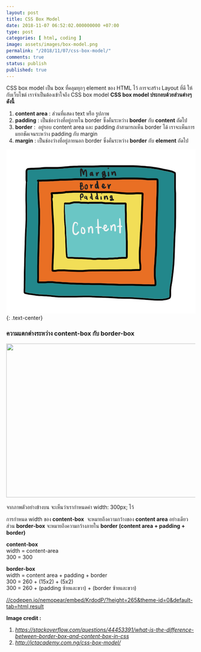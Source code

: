 ```yaml
---
layout: post
title: CSS Box Model
date: 2018-11-07 06:52:02.000000000 +07:00
type: post
categories: [ html, coding ]
image: assets/images/box-model.png
permalink: "/2018/11/07/css-box-model/"
comments: true
status: publish
published: true
---
```


CSS box model เป็น box ที่คลุมทุกๆ element ของ HTML ไว้ การจะสร้าง Layout ที่ดี ให้กับเว็บไซต์ เราจำเป็นต้องเข้าใจถึง CSS box model
**CSS box model ประกอบด้วยส่วนต่างๆ ดังนี้**
1. **content area** : ส่วนที่แสดง text หรือ รูปภาพ
2. **padding** : เป็นช่องว่างที่อยู่ภายใน border ซึ่งคั่นระหว่าง **border** กับ **content** ถัดไป
3. **border** :  อยู่รอบ content area และ padding ถ้าสามารถเห็น border ได้ เราจะเห็นการแยกชัดเจนระหว่าง padding กับ margin
4. **margin** : เป็นช่องว่างที่อยู่ภายนอก border ซึ่งคั่นระหว่าง **border** กับ **element** ถัดไป


![CSS Box model](/assets/box-model.png)
{: .text-center}
<h3>ความแตกต่างระหว่าง content-box กับ border-box</h3>
<p><img class="aligncenter size-full wp-image-1704" src="{{ site.baseurl }}/assets/c7oir.png" alt="" width="744" height="409" /></p>
<p>จากภาพตัวอย่างข้างบน จะเห็นว่าเรากำหนดค่า width: 300px; ไว้</p>
<p>การกำหนด width ของ<strong> content-box</strong>  จะหมายถึงความกว้างของ <strong>content area</strong> อย่างเดียว ส่วน <strong>border-box</strong> จะหมายถึงความกว้างภายใน <strong>border (content area + padding + border)</strong></p>
<p><strong>content-box<br />
</strong>width = content-area<br />
300 = 300</p>
<p><strong>border-box</strong><br />
width = content area + padding + border<br />
300 = 260 + (15x2) + (5x2)<br />
300 = 260 + (padding ซ้ายและขวา) + (border ซ้ายและขวา)</p>
<p><a href="//codepen.io/nemopear/embed/KrdodP/?height=265&amp;theme-id=0&amp;default-tab=html,result">//codepen.io/nemopear/embed/KrdodP/?height=265&amp;theme-id=0&amp;default-tab=html,result</a></p>
<p><strong>Image credit : </strong></p>
<ol>
<li><em><a href="https://stackoverflow.com/questions/44453391/what-is-the-difference-between-border-box-and-content-box-in-css">https://stackoverflow.com/questions/44453391/what-is-the-difference-between-border-box-and-content-box-in-css</a></em></li>
<li><em><a href="http://ictacademy.com.ng/css-box-model/">http://ictacademy.com.ng/css-box-model/</a></em></li>
</ol>
<p>&nbsp;</p>
